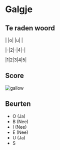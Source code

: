 # Galgje

## Te raden woord

| |o| |u| |

|-|2|-|4|-|

|1|2|3|4|5|

## Score
![gallow](./images/4.png)

## Beurten
 * O (Ja)
 * B  (Nee)  
 * I (Nee)  
 * E (Nee)
 * U (Ja)  
 * S